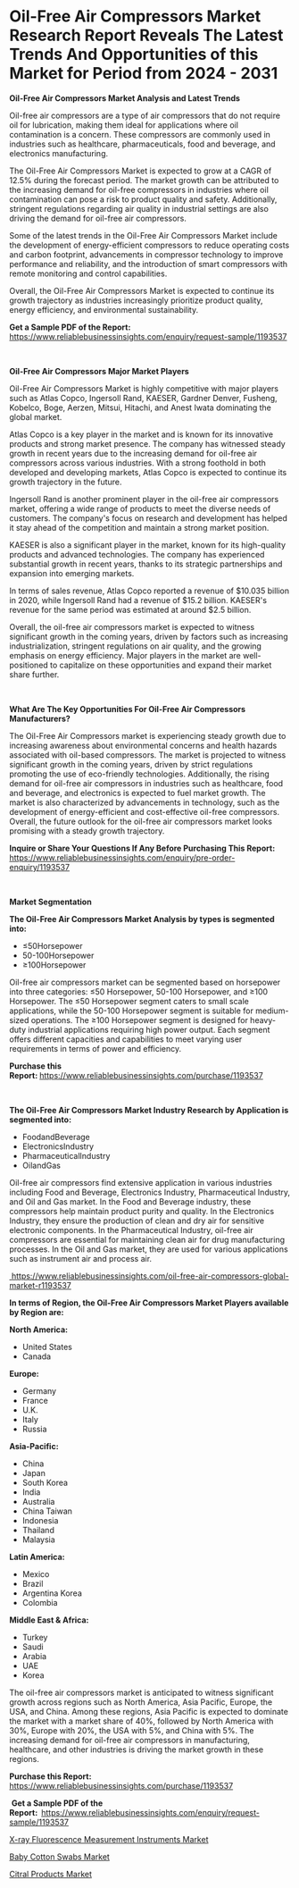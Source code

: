 <p><h1>Oil-Free Air Compressors Market Research Report Reveals The Latest Trends And Opportunities of this Market for Period from 2024 - 2031</h1></p><p><strong>Oil-Free Air Compressors Market Analysis and Latest Trends</strong></p>
<p><p>Oil-free air compressors are a type of air compressors that do not require oil for lubrication, making them ideal for applications where oil contamination is a concern. These compressors are commonly used in industries such as healthcare, pharmaceuticals, food and beverage, and electronics manufacturing.</p><p>The Oil-Free Air Compressors Market is expected to grow at a CAGR of 12.5% during the forecast period. The market growth can be attributed to the increasing demand for oil-free compressors in industries where oil contamination can pose a risk to product quality and safety. Additionally, stringent regulations regarding air quality in industrial settings are also driving the demand for oil-free air compressors.</p><p>Some of the latest trends in the Oil-Free Air Compressors Market include the development of energy-efficient compressors to reduce operating costs and carbon footprint, advancements in compressor technology to improve performance and reliability, and the introduction of smart compressors with remote monitoring and control capabilities.</p><p>Overall, the Oil-Free Air Compressors Market is expected to continue its growth trajectory as industries increasingly prioritize product quality, energy efficiency, and environmental sustainability.</p></p>
<p><strong>Get a Sample PDF of the Report:&nbsp;</strong> <a href="https://www.reliablebusinessinsights.com/enquiry/request-sample/1193537">https://www.reliablebusinessinsights.com/enquiry/request-sample/1193537</a></p>
<p>&nbsp;</p>
<p><strong>Oil-Free Air Compressors Major Market Players</strong></p>
<p><p>Oil-Free Air Compressors Market is highly competitive with major players such as Atlas Copco, Ingersoll Rand, KAESER, Gardner Denver, Fusheng, Kobelco, Boge, Aerzen, Mitsui, Hitachi, and Anest Iwata dominating the global market.</p><p>Atlas Copco is a key player in the market and is known for its innovative products and strong market presence. The company has witnessed steady growth in recent years due to the increasing demand for oil-free air compressors across various industries. With a strong foothold in both developed and developing markets, Atlas Copco is expected to continue its growth trajectory in the future.</p><p>Ingersoll Rand is another prominent player in the oil-free air compressors market, offering a wide range of products to meet the diverse needs of customers. The company's focus on research and development has helped it stay ahead of the competition and maintain a strong market position.</p><p>KAESER is also a significant player in the market, known for its high-quality products and advanced technologies. The company has experienced substantial growth in recent years, thanks to its strategic partnerships and expansion into emerging markets.</p><p>In terms of sales revenue, Atlas Copco reported a revenue of $10.035 billion in 2020, while Ingersoll Rand had a revenue of $15.2 billion. KAESER's revenue for the same period was estimated at around $2.5 billion.</p><p>Overall, the oil-free air compressors market is expected to witness significant growth in the coming years, driven by factors such as increasing industrialization, stringent regulations on air quality, and the growing emphasis on energy efficiency. Major players in the market are well-positioned to capitalize on these opportunities and expand their market share further.</p></p>
<p>&nbsp;</p>
<p><strong>What Are The Key Opportunities For Oil-Free Air Compressors Manufacturers?</strong></p>
<p><p>The Oil-Free Air Compressors market is experiencing steady growth due to increasing awareness about environmental concerns and health hazards associated with oil-based compressors. The market is projected to witness significant growth in the coming years, driven by strict regulations promoting the use of eco-friendly technologies. Additionally, the rising demand for oil-free air compressors in industries such as healthcare, food and beverage, and electronics is expected to fuel market growth. The market is also characterized by advancements in technology, such as the development of energy-efficient and cost-effective oil-free compressors. Overall, the future outlook for the oil-free air compressors market looks promising with a steady growth trajectory.</p></p>
<p><strong>Inquire or Share Your Questions If Any Before Purchasing This Report:</strong> <a href="https://www.reliablebusinessinsights.com/enquiry/pre-order-enquiry/1193537">https://www.reliablebusinessinsights.com/enquiry/pre-order-enquiry/1193537</a></p>
<p>&nbsp;</p>
<p><strong>Market Segmentation</strong></p>
<p><strong>The Oil-Free Air Compressors Market Analysis by types is segmented into:</strong></p>
<p><ul><li>≤50Horsepower</li><li>50-100Horsepower</li><li>≥100Horsepower</li></ul></p>
<p><p>Oil-free air compressors market can be segmented based on horsepower into three categories: ≤50 Horsepower, 50-100 Horsepower, and ≥100 Horsepower. The ≤50 Horsepower segment caters to small scale applications, while the 50-100 Horsepower segment is suitable for medium-sized operations. The ≥100 Horsepower segment is designed for heavy-duty industrial applications requiring high power output. Each segment offers different capacities and capabilities to meet varying user requirements in terms of power and efficiency.</p></p>
<p><strong>Purchase this Report:&nbsp;</strong><a href="https://www.reliablebusinessinsights.com/purchase/1193537">https://www.reliablebusinessinsights.com/purchase/1193537</a></p>
<p>&nbsp;</p>
<p><strong>The Oil-Free Air Compressors Market Industry Research by Application is segmented into:</strong></p>
<p><ul><li>FoodandBeverage</li><li>ElectronicsIndustry</li><li>PharmaceuticalIndustry</li><li>OilandGas</li></ul></p>
<p><p>Oil-free air compressors find extensive application in various industries including Food and Beverage, Electronics Industry, Pharmaceutical Industry, and Oil and Gas market. In the Food and Beverage industry, these compressors help maintain product purity and quality. In the Electronics Industry, they ensure the production of clean and dry air for sensitive electronic components. In the Pharmaceutical Industry, oil-free air compressors are essential for maintaining clean air for drug manufacturing processes. In the Oil and Gas market, they are used for various applications such as instrument air and process air.</p></p>
<p><a href="https://www.reliablebusinessinsights.com/oil-free-air-compressors-global-market-r1193537">&nbsp;https://www.reliablebusinessinsights.com/oil-free-air-compressors-global-market-r1193537</a></p>
<p><strong>In terms of Region, the Oil-Free Air Compressors Market Players available by Region are:</strong></p>
<p>
    <p> <strong> North America: </strong>
        <ul>
            <li>United States</li>
            <li>Canada</li>
        </ul>
        </p> 
    <p> <strong> Europe: </strong>
        <ul>
            <li>Germany</li>
            <li>France</li>
            <li>U.K.</li>
            <li>Italy</li>
            <li>Russia</li>
        </ul>
        </p> 
    <p> <strong> Asia-Pacific: </strong>
        <ul>
            <li>China</li>
            <li>Japan</li>
            <li>South Korea</li>
            <li>India</li>
            <li>Australia</li>
            <li>China Taiwan</li>
            <li>Indonesia</li>
            <li>Thailand</li>
            <li>Malaysia</li>
        </ul>
        </p> 
    <p> <strong> Latin America: </strong>
        <ul>
            <li>Mexico</li>
            <li>Brazil</li>
            <li>Argentina Korea</li>
            <li>Colombia</li>
        </ul>
        </p> 
    <p> <strong> Middle East & Africa: </strong>
        <ul>
            <li>Turkey</li>
            <li>Saudi</li>
            <li>Arabia</li>
            <li>UAE</li>
            <li>Korea</li>
        </ul>
    </p>
    </p>
<p><p>The oil-free air compressors market is anticipated to witness significant growth across regions such as North America, Asia Pacific, Europe, the USA, and China. Among these regions, Asia Pacific is expected to dominate the market with a market share of 40%, followed by North America with 30%, Europe with 20%, the USA with 5%, and China with 5%. The increasing demand for oil-free air compressors in manufacturing, healthcare, and other industries is driving the market growth in these regions.</p></p>
<p><strong>Purchase this Report: </strong><a href="https://www.reliablebusinessinsights.com/purchase/1193537">https://www.reliablebusinessinsights.com/purchase/1193537</a></p>
<p>&nbsp;<strong>Get a Sample PDF of the Report:&nbsp;&nbsp;</strong><a href="https://www.reliablebusinessinsights.com/enquiry/request-sample/1193537">https://www.reliablebusinessinsights.com/enquiry/request-sample/1193537</a></p>
<p><strong></strong></p>
<p><p><a href="https://medium.com/@othaleffler24/x-ray-fluorescence-measurement-instruments-industry-analysis-report-its-market-size-share-trends-8254e43ef391">X-ray Fluorescence Measurement Instruments Market</a></p><p><a href="https://medium.com/@garyshaw626/baby-cotton-swabs-market-share-size-trends-industry-analysis-report-by-application-home-efb1a87a920f">Baby Cotton Swabs Market</a></p><p><a href="https://medium.com/@adribbs56546/global-citral-products-market-trends-insights-into-growth-opportunities-and-challenges-forecasted-c72bd193f4ed">Citral Products Market</a></p></p>